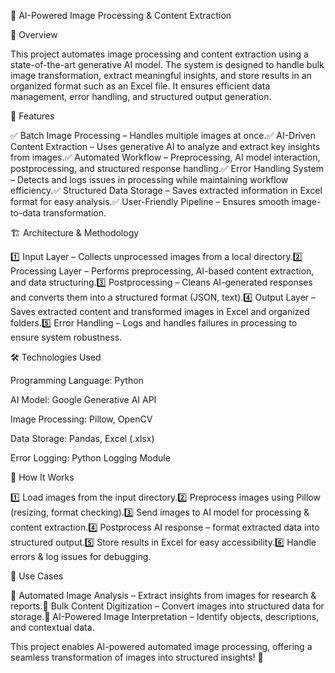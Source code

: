 📸 AI-Powered Image Processing & Content Extraction

🌟 Overview

This project automates image processing and content extraction using a state-of-the-art generative AI model. The system is designed to handle bulk image transformation, extract meaningful insights, and store results in an organized format such as an Excel file. It ensures efficient data management, error handling, and structured output generation.

🚀 Features

✅ Batch Image Processing – Handles multiple images at once.✅ AI-Driven Content Extraction – Uses generative AI to analyze and extract key insights from images.✅ Automated Workflow – Preprocessing, AI model interaction, postprocessing, and structured response handling.✅ Error Handling System – Detects and logs issues in processing while maintaining workflow efficiency.✅ Structured Data Storage – Saves extracted information in Excel format for easy analysis.✅ User-Friendly Pipeline – Ensures smooth image-to-data transformation.

🏗️ Architecture & Methodology

1️⃣ Input Layer – Collects unprocessed images from a local directory.2️⃣ Processing Layer – Performs preprocessing, AI-based content extraction, and data structuring.3️⃣ Postprocessing – Cleans AI-generated responses and converts them into a structured format (JSON, text).4️⃣ Output Layer – Saves extracted content and transformed images in Excel and organized folders.5️⃣ Error Handling – Logs and handles failures in processing to ensure system robustness.

🛠️ Technologies Used

Programming Language: Python

AI Model: Google Generative AI API

Image Processing: Pillow, OpenCV

Data Storage: Pandas, Excel (.xlsx)

Error Logging: Python Logging Module

🔄 How It Works

1️⃣ Load images from the input directory.2️⃣ Preprocess images using Pillow (resizing, format checking).3️⃣ Send images to AI model for processing & content extraction.4️⃣ Postprocess AI response – format extracted data into structured output.5️⃣ Store results in Excel for easy accessibility.6️⃣ Handle errors & log issues for debugging.

🎯 Use Cases

📌 Automated Image Analysis – Extract insights from images for research & reports.📌 Bulk Content Digitization – Convert images into structured data for storage.📌 AI-Powered Image Interpretation – Identify objects, descriptions, and contextual data.

This project enables AI-powered automated image processing, offering a seamless transformation of images into structured insights! 🚀

